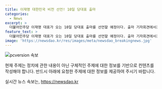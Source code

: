 ```yaml
---
title: 이재명 대한민국 비전 선언! 10일 당대표 출마
categories:
  - News
excerpt: >
  더불어민주당 이재명 대표가 오는 10일 당대표 출마를 선언할 예정이다. 출마 기자회견에서는 국가 위기 극복과 새로운 경제 성장을 통한 민생 회복 정책 대안을 발표할 예정이며, 민주당의 발전 방안과 대한민국의 비전을 제시할 것으로 전해졌다. 한편, 출마 의사를 밝힌 김두관 전 의원은 광주를 찾아 5·18 국립묘지 참배와 함께 강기정 광주광역시장을 만날 예정이다. #민주당 #당대표 #이재명
feature_text: >
  더불어민주당 이재명 대표가 오는 10일 당대표 출마를 선언할 예정이다. 출마 기자회견에서는 국가 위기 극복과 새로운 경제 성장을 통한 민생 회복 정책 대안을 발표할 예정이며, 민주당의 발전 방안과 대한민국의 비전을 제시할 것으로 전해졌다. 한편, 출마 의사를 밝힌 김두관 전 의원은 광주를 찾아 5·18 국립묘지 참배와 함께 강기정 광주광역시장을 만날 예정이다. #민주당 #당대표 #이재명
image: 'https://newsdao.kr/res/images/meta/newsdao_breakingnews.jpg'
---
```


<p><img src="https://newsdao.kr/res/images/meta/newsdao_breakingnews.jpg" alt="pcversion 속보" /></p>

<p>현재 주제는 정치에 관한 내용이 아닌 구체적인 주제에 대한 정보를 기반으로 컨텐츠를 작성해야 합니다. 반드시 아래에 요청한 주제에 대한 정보를 제공하여 주시기 바랍니다. </p>
실시간 뉴스 속보는, <a href="https://newsdao.kr" rel="dofollow">https://newsdao.kr</a>


